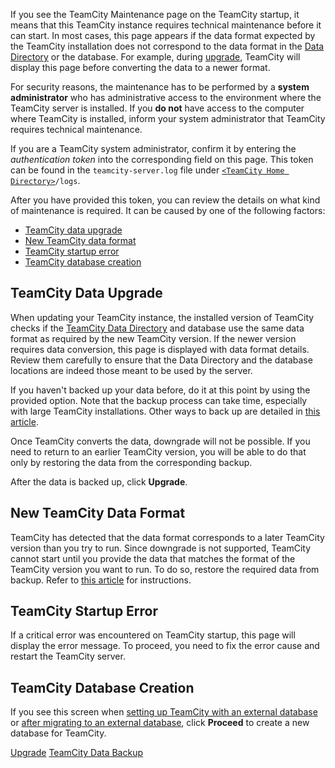 [//]: # (title: TeamCity Maintenance Mode)
[//]: # (auxiliary-id: TeamCity Maintenance Mode)

If you see the TeamCity Maintenance page on the TeamCity startup, it means that this TeamCity instance requires technical maintenance before it can start. In most cases, this page appears if the data format expected by the TeamCity installation does not correspond to the data format in the [Data Directory](teamcity-data-directory.md) or the database. For example, during [upgrade](upgrading-teamcity-server-and-agents.md), TeamCity will display this page before converting the data to a newer format.

For security reasons, the maintenance has to be performed by a __system administrator__ who has administrative access to the environment where the TeamCity server is installed. If you __do not__ have access to the computer where TeamCity is installed, inform your system administrator that TeamCity requires technical maintenance.

If you are a TeamCity system administrator, confirm it by entering the _authentication token_ into the corresponding field on this page. This token can be found in the `teamcity-server.log` file under [`<TeamCity Home Directory>`](teamcity-server-logs.md)`/logs`.

After you have provided this token, you can review the details on what kind of maintenance is required. It can be caused by one of the following factors:
* [TeamCity data upgrade](#TeamCity+Data+Upgrade)
* [New TeamCity data format](#New+TeamCity+Data+Format)
* [TeamCity startup error](#TeamCity+Startup+Error)
* [TeamCity database creation](#TeamCity+Database+Creation)

<!--[//]: # (Internal note. Do not delete. "TeamCity Maintenance Moded316e49.txt")-->

## TeamCity Data Upgrade

When updating your TeamCity instance, the installed version of TeamCity checks if the [TeamCity Data Directory](teamcity-data-directory.md) and database use the same data format as required by the new TeamCity version. If the newer version requires data conversion, this page is displayed with data format details. Review them carefully to ensure that the Data Directory and the database locations are indeed those meant to be used by the server.

If you haven't backed up your data before, do it at this point by using the provided option. Note that the backup process can take time, especially with large TeamCity installations. Other ways to back up are detailed in [this article](teamcity-data-backup.md).

Once TeamCity converts the data, downgrade will not be possible. If you need to return to an earlier TeamCity version, you will be able to do that only by restoring the data from the corresponding backup.

After the data is backed up, click __Upgrade__.

<!--[//]: # (Internal note. Do not delete. "TeamCity Maintenance Moded316e91.txt")-->

## New TeamCity Data Format

TeamCity has detected that the data format corresponds to a later TeamCity version than you try to run. Since downgrade is not supported, TeamCity cannot start until you provide the data that matches the format of the TeamCity version you want to run. To do so, restore the required data from backup. Refer to [this article](restoring-teamcity-data-from-backup.md) for instructions.

## TeamCity Startup Error

If a critical error was encountered on TeamCity startup, this page will display the error message. To proceed, you need to fix the error cause and restart the TeamCity server.

## TeamCity Database Creation

If you see this screen when [setting up TeamCity with an external database](set-up-external-database.md) or [after migrating to an external database](migrating-to-external-database.md), click __Proceed__ to create a new database for TeamCity.
 
<seealso>
        <category ref="installation">
            <a href="upgrading-teamcity-server-and-agents.md">Upgrade</a>
        </category>
        <category ref="admin-guide">
            <a href="teamcity-data-backup.md">TeamCity Data Backup</a>
        </category>
</seealso>